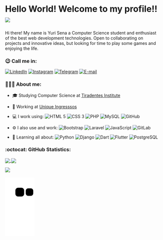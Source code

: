 # Hello World! Welcome to my profile!!<img src="https://media.giphy.com/media/l1BgQBLMt8U8moCs0/giphy.gif" width="35px">

Hi there! My name is Yuri Sena a Computer Science student and enthusiast of the best web development technologies. Open to collaborating on projects and innovative ideas, but looking for time to play some games and enjoying the life.

### 😉 Call me in:
[![LinkedIn](https://img.shields.io/badge/-yurisn-blue?style=for-the-badge&logo=LinkedIn&logoColor=white&color=black&link=https://www.linkedin.com/in/yurisn/)](https://www.linkedin.com/in/yurisn/ "LinkedIn") 
[![Instagram](https://img.shields.io/badge/-yurisena10-purple?style=for-the-badge&logo=Instagram&logoColor=white&color=black&link=https://instagram.com/yurisena10/)](https://instagram.com/yurisena10 "Instagram") 
[![Telegram](https://img.shields.io/badge/-@yurisn1-0088CC?style=for-the-badge&logo=Telegram&logoColor=white&color=black&link=https://t.me/yurisn1/)](https://t.me/yurisn1 "Telegram") 
[![E-mail](https://img.shields.io/badge/-dev.yurisn@gmail.com-c14438?style=for-the-badge&logo=Gmail&logoColor=white&color=black&link=mailto:dev.yurisn@gmail.com?subject=Olá,%20Yuri%20)](mailto:dev.yurisn@gmail.com?subject=Olá,%20Yuri!%20 "E-mail")

### 🧑🏽‍💻 About me:
- 🎓 Studying Computer Science at [Tiradentes Institute](https://al.unit.br/ "Centro Universitário Tiradentes")

- 🏢 Working at [Unique Ingresssos](https://github.com/unique-ingressos "Unique Ingressos")

- 💻 I work using: 
![HTML 5](https://img.shields.io/badge/-HTML%205-E34F26?style=flat&logo=HTML5&logoColor=white) 
![CSS 3](https://img.shields.io/badge/-CSS%203-1572B6?style=flat&logo=CSS3) 
![PHP](https://img.shields.io/badge/-PHP-563D7C?style=flat&logo=PHP&logoColor=white) 
![MySQL](https://img.shields.io/badge/-MySQL-orange?style=flat&logo=MySQL&logoColor=white) 
![GitHub](https://img.shields.io/badge/-GitHub-181717?style=flat&logo=GitHub)

- ⚙️ I also use and work: 
![Bootstrap](https://img.shields.io/badge/-Bootstrap-ccc?style=flat&logo=Bootstrap) 
![Laravel](https://img.shields.io/badge/-Laravel-FCA121?style=flat&logo=Laravel&logoColor=white&color=red) 
![JavaScript](https://img.shields.io/badge/-JavaScript-black?style=flat&logo=JavaScript) 
![GitLab](https://img.shields.io/badge/-GitLab-FCA121?style=flat&logo=GitLab) 

- 🌱 Learning all about: 
![Python](https://img.shields.io/badge/-Python-black?style=flat&logo=Python ) 
![Django](https://img.shields.io/badge/-Django-092E20?style=flat&logo=Django) 
![Dart](https://img.shields.io/badge/-Dart-1572B6?style=flat&logo=Dart) 
![Flutter](https://img.shields.io/badge/-Flutter-1572B6?style=flat&logo=Flutter) 
![PostgreSQL](https://img.shields.io/badge/-PostgreSQL-336791?style=flat&logo=PostgreSQL&logoColor=white)


### :octocat: GitHub Statistics:

<a href="https://github.com/ysn0/">
  <img align="center" src="https://github-readme-stats.vercel.app/api?username=ysn0&show_icons=true&hide_border=true&theme=tokyonight&count_private=true" />
</a>
<a href="https://github.com/ysn0/">
  <img align="center" src="https://github-readme-stats.vercel.app/api/top-langs/?username=ysn0&show_icons=true&hide_border=true&layout=compact&langs_count=8&theme=tokyonight&count_private=true" />
</a>

![](https://hit.yhype.me/github/profile?user_id=42280089)

![Snake animation](https://github.com/ysn0/ysn0/blob/output/github-contribution-grid-snake.svg)
